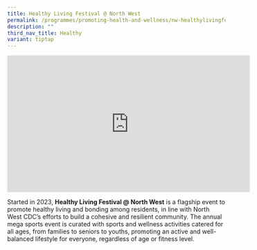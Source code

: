 ```yaml
---
title: Healthy Living Festival @ North West
permalink: /programmes/promoting-health-and-wellness/nw-healthylivingfest/
description: ""
third_nav_title: Healthy
variant: tiptap
---
```

<div class="iframe-wrapper">
<iframe height="315" width="560" allowfullscreen="true" frameborder="0" src="https://www.youtube.com/embed/Rm7SdZiJ0Zs?si=_N7cDAqjVX_Dfqlg"></iframe>
</div>
<p>Started in 2023, <strong>Healthy Living Festival @ North West</strong> is
a flagship event to promote healthy living and bonding among residents,
in line with North West CDC’s efforts to build a cohesive and resilient
community. The annual mega sports event is curated with sports and wellness
activities catered for all ages, from families to seniors to youths, promoting
an active and well-balanced lifestyle for everyone, regardless of age or
fitness level.&nbsp;</p>